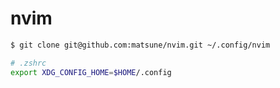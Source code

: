# nvim
```sh
$ git clone git@github.com:matsune/nvim.git ~/.config/nvim
```

```sh
# .zshrc
export XDG_CONFIG_HOME=$HOME/.config
```
